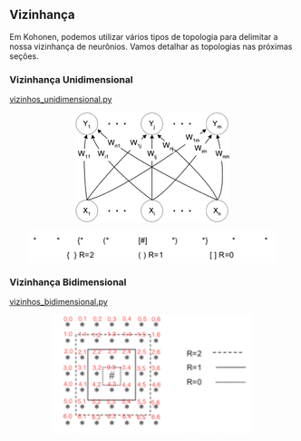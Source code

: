 ## Vizinhança

Em Kohonen, podemos utilizar vários tipos de topologia para delimitar a nossa vizinhança de neurônios. Vamos detalhar as topologias nas próximas seções.

### Vizinhança Unidimensional

[vizinhos_unidimensional.py](./codigos/vizinhos_unidimensional.py)

<p align="center">
 <img align="center" src="https://github.com/MuriloChaves/Kohonen_Fausett/blob/master/vizinhanca/imagens/vizinhanca_unidimensional.gif">
</p>

<p align="center">
 <img align="center" src="https://github.com/MuriloChaves/Kohonen_Fausett/blob/master/vizinhanca/imagens/vizinhos_unidimensional.png">
</p>

### Vizinhança Bidimensional

[vizinhos_bidimensional.py](./codigos/vizinhos_bidimensional.py)

<p align="center">
 <img align="center" src="https://github.com/MuriloChaves/Kohonen_Fausett/blob/master/vizinhanca/imagens/mapa_bidimensional.png">
</p>
